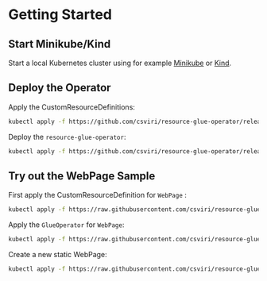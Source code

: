 # Getting Started

## Start Minikube/Kind

Start a local Kubernetes cluster using for example [Minikube](https://minikube.sigs.k8s.io/docs/start/) or [Kind](https://kind.sigs.k8s.io/docs/user/quick-start/#installation).

## Deploy the Operator

Apply the CustomResourceDefinitions:

```bash
kubectl apply -f https://github.com/csviri/resource-glue-operator/releases/latest/download/glues.io.csviri.operator.resourceglue-v1.yml -f https://github.com/csviri/resource-glue-operator/releases/latest/download/glueoperators.io.csviri.operator.resourceglue-v1.yml
```

Deploy the `resource-glue-operator`:

```bash
kubectl apply -f https://github.com/csviri/resource-glue-operator/releases/latest/download/kubernetes.yml
```

## Try out the WebPage Sample

First apply the CustomResourceDefinition for `WebPage` :

```bash
kubectl apply -f https://raw.githubusercontent.com/csviri/resource-glue-operator/main/src/test/resources/sample/webpage/webpage.crd.yaml
```

Apply the `GlueOperator` for `WebPage`:

```bash
kubectl apply -f https://raw.githubusercontent.com/csviri/resource-glue-operator/main/src/test/resources/sample/webpage/webpage.operator.yaml
```

Create a new static WebPage:

```bash
kubectl apply -f https://raw.githubusercontent.com/csviri/resource-glue-operator/main/src/test/resources/sample/webpage/webpage.sample.yaml
```
